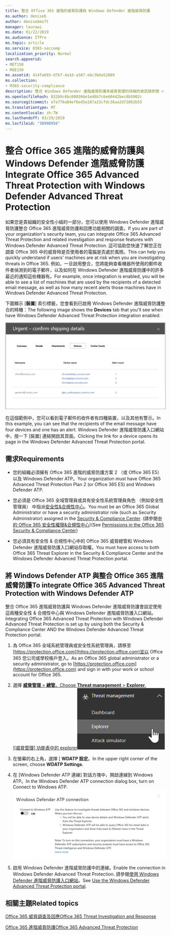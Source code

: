 ```yaml
---
title: 整合 Office 365 進階的威脅防護與 Windows Defender 進階威脅防護
ms.author: deniseb
author: denisebmsft
manager: laurawi
ms.date: 01/22/2019
ms.audience: ITPro
ms.topic: article
ms.service: O365-seccomp
localization_priority: Normal
search.appverid:
- MET150
- MOE150
ms.assetid: 414fa693-d7b7-4a1d-a387-ebc3b6a52889
ms.collection:
- M365-security-compliance
description: 整合 Windows Defender 進階威脅防護來威脅管理的詳細的資訊請參閱 < Office 365 進階威脅防護。
ms.openlocfilehash: 832b9c6bc600366e1ed6b7c6e60442bec8b5002c
ms.sourcegitcommit: e7a776a04ef6ed5e287a33cfdc36aa2d72862b55
ms.translationtype: MT
ms.contentlocale: zh-TW
ms.lasthandoff: 03/29/2019
ms.locfileid: "30998956"
---
```

# <a name="integrate-office-365-advanced-threat-protection-with-windows-defender-advanced-threat-protection"></a><span data-ttu-id="989d0-103">整合 Office 365 進階的威脅防護與 Windows Defender 進階威脅防護</span><span class="sxs-lookup"><span data-stu-id="989d0-103">Integrate Office 365 Advanced Threat Protection with Windows Defender Advanced Threat Protection</span></span>

<span data-ttu-id="989d0-104">如果您是貴組織的安全性小組的一部分，您可以使用 Windows Defender 進階威脅防護整合 Office 365 進階威脅防護和回應功能相關的調查。</span><span class="sxs-lookup"><span data-stu-id="989d0-104">If you are part of your organization's security team, you can integrate Office 365 Advanced Threat Protection and related investigation and response features with Windows Defender Advanced Threat Protection.</span></span> <span data-ttu-id="989d0-105">這可協助您快速了解您正在調查 Office 365 中的威脅時是否使用者的電腦是否處於風險。</span><span class="sxs-lookup"><span data-stu-id="989d0-105">This can help you quickly understand if users' machines are at risk when you are investigating threats in Office 365.</span></span> <span data-ttu-id="989d0-106">例如，一旦啟用整合，您將能夠查看機器所使用的郵件收件者偵測到的電子郵件，以及如何在 Windows Defender 進階威脅防護中的許多最近的通知這些機器有。</span><span class="sxs-lookup"><span data-stu-id="989d0-106">For example, once integration is enabled, you will be able to see a list of machines that are used by the recipients of a detected email message, as well as how many recent alerts those machines have in Windows Defender Advanced Threat Protection.</span></span>
  
<span data-ttu-id="989d0-107">下圖顯示 [**裝置**] 索引標籤，您會看到已啟用 Windows Defender 進階威脅防護整合的時機：</span><span class="sxs-lookup"><span data-stu-id="989d0-107">The following image shows the **Devices** tab that you'll see when have Windows Defender Advanced Threat Protection integration enabled:</span></span> 
  
![啟用 Windows Defender ATP 時，您可以看到機器警示的清單。](media/fec928ea-8f0c-44d7-80b9-a2e0a8cd4e89.PNG)
  
<span data-ttu-id="989d0-109">在這個範例中，您可以看到電子郵件的收件者有四種裝置，以及其他有警示。</span><span class="sxs-lookup"><span data-stu-id="989d0-109">In this example, you can see that the recipients of the email message have four devices and one has an alert.</span></span> <span data-ttu-id="989d0-110">Windows Defender 進階威脅防護入口網站中，按一下 [裝置] 連結開啟其頁面。</span><span class="sxs-lookup"><span data-stu-id="989d0-110">Clicking the link for a device opens its page in the Windows Defender Advanced Threat Protection portal.</span></span>
  
## <a name="requirements"></a><span data-ttu-id="989d0-111">需求</span><span class="sxs-lookup"><span data-stu-id="989d0-111">Requirements</span></span>

- <span data-ttu-id="989d0-112">您的組織必須擁有 Office 365 進階的威脅防護方案 2 （或 Office 365 E5） 以及 Windows Defender ATP。</span><span class="sxs-lookup"><span data-stu-id="989d0-112">Your organization must have Office 365 Advanced Threat Protection Plan 2 (or Office 365 E5) and Windows Defender ATP.</span></span>
    
- <span data-ttu-id="989d0-113">您必須是 Office 365 全域管理員或具有安全性系統管理員角色 （例如安全性管理員） 中指派[安全性&amp;合規性中心](https://protection.office.com)。</span><span class="sxs-lookup"><span data-stu-id="989d0-113">You must be an Office 365 Global Administrator or have a security administrator role (such as Security Administrator) assigned in the [Security &amp; Compliance Center](https://protection.office.com).</span></span> <span data-ttu-id="989d0-114">(請參閱[中的 Office 365 安全性權限&amp;合規性中心](permissions-in-the-security-and-compliance-center.md))</span><span class="sxs-lookup"><span data-stu-id="989d0-114">(See [Permissions in the Office 365 Security &amp; Compliance Center](permissions-in-the-security-and-compliance-center.md))</span></span>
    
- <span data-ttu-id="989d0-115">您必須具有安全性 & 合規性中心中的 Office 365 威脅總管和 Windows Defender 進階威脅防護入口網站存取權。</span><span class="sxs-lookup"><span data-stu-id="989d0-115">You must have access to both Office 365 Threat Explorer in the Security & Compliance Center and the Windows Defender Advanced Threat Protection portal.</span></span>
    
## <a name="to-integrate-office-365-advanced-threat-protection-with-windows-defender-atp"></a><span data-ttu-id="989d0-116">將 Windows Defender ATP 與整合 Office 365 進階威脅防護</span><span class="sxs-lookup"><span data-stu-id="989d0-116">To integrate Office 365 Advanced Threat Protection with Windows Defender ATP</span></span>

<span data-ttu-id="989d0-117">整合 Office 365 進階威脅防護與 Windows Defender 進階威脅防護會設定使用這兩種安全性 & 合規性中心與 Windows Defender 進階威脅防護入口網站。</span><span class="sxs-lookup"><span data-stu-id="989d0-117">Integrating Office 365 Advanced Threat Protection with Windows Defender Advanced Threat Protection is set up by using both the Security & Compliance Center AND the Windows Defender Advanced Threat Protection portal.</span></span>
  
1. <span data-ttu-id="989d0-118">為 Office 365 全域系統管理員或安全性系統管理員，請移至[https://protection.office.com](https://protection.office.com)並以 Office 365 您公司或學校帳戶登入。</span><span class="sxs-lookup"><span data-stu-id="989d0-118">As an Office 365 global administrator or a security administrator, go to [https://protection.office.com](https://protection.office.com) and sign in with your work or school account for Office 365.</span></span> 
    
2. <span data-ttu-id="989d0-119">選擇 [**威脅管理** \> **總管**。</span><span class="sxs-lookup"><span data-stu-id="989d0-119">Choose **Threat management** \> **Explorer**.</span></span><br><span data-ttu-id="989d0-120">![威脅管理] 功能表中的 explorer](media/ThreatMgmt-Explorer-nav.png)</span><span class="sxs-lookup"><span data-stu-id="989d0-120">![Explorer in Threat Management menu](media/ThreatMgmt-Explorer-nav.png)</span></span><br>
    
3. <span data-ttu-id="989d0-121">在螢幕的右上角，選擇 [ **WDATP 設定**。</span><span class="sxs-lookup"><span data-stu-id="989d0-121">In the upper right corner of the screen, choose **WDATP Settings**.</span></span>
    
4. <span data-ttu-id="989d0-122">在 [Windows Defender ATP 連線] 對話方塊中，開啟連線到 Windows ATP。</span><span class="sxs-lookup"><span data-stu-id="989d0-122">In the Windows Defender ATP connection dialog box, turn on Connect to Windows ATP.</span></span><br>![Windows Defender ATP 連線](media/Explorer-WDATPConnection-dialog.png)<br>
    
5. <span data-ttu-id="989d0-124">啟用 Windows Defender 進階威脅防護中的連線。</span><span class="sxs-lookup"><span data-stu-id="989d0-124">Enable the connection in Windows Defender Advanced Threat Protection.</span></span> <span data-ttu-id="989d0-125">請參閱[使用 Windows Defender 進階威脅防護入口網站](https://go.microsoft.com/fwlink/?linkid=859690)。</span><span class="sxs-lookup"><span data-stu-id="989d0-125">See [Use the Windows Defender Advanced Threat Protection portal](https://go.microsoft.com/fwlink/?linkid=859690).</span></span>

  
## <a name="related-topics"></a><span data-ttu-id="989d0-126">相關主題</span><span class="sxs-lookup"><span data-stu-id="989d0-126">Related topics</span></span>

[<span data-ttu-id="989d0-127">Office 365 威脅調查及回應</span><span class="sxs-lookup"><span data-stu-id="989d0-127">Office 365 Threat Investigation and Response</span></span>](office-365-ti.md)
  
[<span data-ttu-id="989d0-128">Office 365 進階威脅防護</span><span class="sxs-lookup"><span data-stu-id="989d0-128">Office 365 Advanced Threat Protection</span></span>](office-365-atp.md)
  

